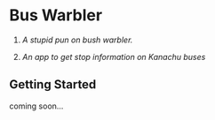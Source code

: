 # Bus Warbler

1. _A stupid pun on bush warbler._

2. _An app to get stop information on Kanachu buses_

## Getting Started

coming soon...